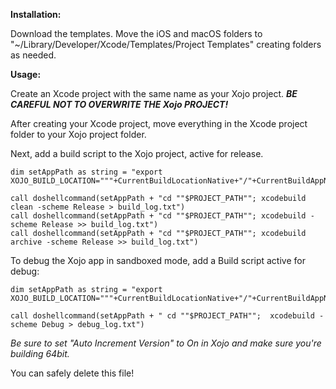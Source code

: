 **Installation:**

Download the templates. Move the iOS and macOS folders to "~/Library/Developer/Xcode/Templates/Project Templates" creating folders as needed.

**Usage:**

Create an Xcode project with the same name as your Xojo project. 
***BE CAREFUL NOT TO OVERWRITE THE Xojo PROJECT!***

After creating your Xcode project, move everything in the Xcode project folder to your Xojo project folder.


Next, add a build script to the Xojo project, active for release.

```
dim setAppPath as string = "export XOJO_BUILD_LOCATION="""+CurrentBuildLocationNative+"/"+CurrentBuildAppName+".app"";"

call doshellcommand(setAppPath + "cd ""$PROJECT_PATH""; xcodebuild clean -scheme Release > build_log.txt")
call doshellcommand(setAppPath + "cd ""$PROJECT_PATH""; xcodebuild -scheme Release >> build_log.txt")
call doshellcommand(setAppPath + "cd ""$PROJECT_PATH""; xcodebuild archive -scheme Release >> build_log.txt")
```



To debug the Xojo app in sandboxed mode, add a Build script active for debug:

```
dim setAppPath as string = "export XOJO_BUILD_LOCATION="""+CurrentBuildLocationNative+"/"+CurrentBuildAppName+".app"";"

call doshellcommand(setAppPath + " cd ""$PROJECT_PATH"";  xcodebuild -scheme Debug > debug_log.txt")
```


*Be sure to set "Auto Increment Version" to On in Xojo and make sure you're building 64bit.*


You can safely delete this file!
